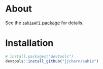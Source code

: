 
<!-- README.md is generated from README.Rmd. Please edit that file -->
About
=====

See the [`sahieAPI` package](https://github.com/jjchern/sahieAPI) for details.

Installation
============

``` r
# install.packages("devtools")
devtools::install_github("jjchern/sahie")
```
